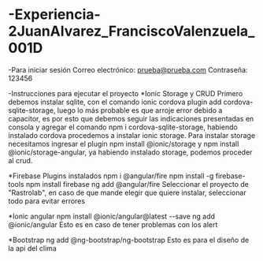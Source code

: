 # -Experiencia-2JuanAlvarez_FranciscoValenzuela_001D
-Para iniciar sesión
Correo electrónico: prueba@prueba.com
Contraseña: 123456

-Instrucciones para ejecutar el proyecto
*Ionic Storage y CRUD
Primero debemos instalar sqlite, con el comando ionic cordova plugin add cordova-sqlite-storage, luego lo más probable es que arroje error debido a capacitor, es por esto que debemos seguir las indicaciones presentadas en consola y agregar el comando npm i cordova-sqlite-storage, habiendo instalado cordova procedemos a instalar ionic storage.
Para instalar storage necesitamos ingresar el plugin npm install @ionic/storage  y npm install @ionic/storage-angular, ya habiendo instalado storage, podemos proceder al crud.

*Firebase
Plugins instalados
npm i @angular/fire
npm install -g firebase-tools
npm install firebase
ng add @angular/fire
Seleccionar el proyecto de "Rastrolab", en caso de que mande elegir que quiere instalar, seleccionar todo para evitar errores 

*Ionic angular
npm install @ionic/angular@latest --save
ng add @ionic/angular
Esto es en caso de tener problemas con los alert

*Bootstrap
ng add @ng-bootstrap/ng-bootstrap
Esto es para el diseño de la api del clima


